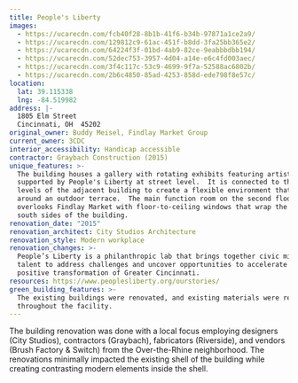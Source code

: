 ```yaml
---
title: People's Liberty
images:
  - https://ucarecdn.com/fcb40f28-8b1b-41f6-b34b-97871a1ce2a9/
  - https://ucarecdn.com/129812c9-61ac-451f-b8dd-3fa25bb365e2/
  - https://ucarecdn.com/64224f3f-01bd-4ab9-82ce-9eabbbdbb194/
  - https://ucarecdn.com/52dec753-3957-4d04-a14e-e6c4fd003aec/
  - https://ucarecdn.com/3f4c117c-53c9-4699-9f7a-52588ac6802b/
  - https://ucarecdn.com/2b6c4850-85ad-4253-858d-ede798f8e57c/
location:
  lat: 39.115338
  lng: -84.519982
address: |-
  1805 Elm Street
  Cincinnati, OH  45202
original_owner: Buddy Meisel, Findlay Market Group
current_owner: 3CDC
interior_accessibility: Handicap accessible
contractor: Graybach Construction (2015)
unique_features: >-
  The building houses a gallery with rotating exhibits featuring artists
  supported by People's Liberty at street level.  It is connected to the upper
  levels of the adjacent building to create a flexible environment that wraps
  around an outdoor terrace.  The main function room on the second floor
  overlooks Findlay Market with floor-to-ceiling windows that wrap the east and
  south sides of the building.
renovation_date: "2015"
renovation_architect: City Studios Architecture
renovation_style: Modern workplace
renovation_changes: >-
  People’s Liberty is a philanthropic lab that brings together civic minded
  talent to address challenges and uncover opportunities to accelerate the
  positive transformation of Greater Cincinnati.
resources: https://www.peoplesliberty.org/ourstories/
green_building_features: >-
  The existing buildings were renovated, and existing materials were repurposed
  throughout the facility.
---
```


The building renovation was done with a local focus employing designers (City Studios), contractors (Graybach), fabricators (Riverside), and vendors (Brush Factory & Switch) from the Over-the-Rhine neighborhood. The renovations minimally impacted the existing shell of the building while creating contrasting modern elements inside the shell.
